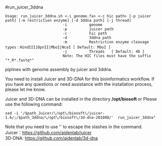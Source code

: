 #run_juicer_3ddna <br>


```
Usage: run_juicer_3ddna.sh <-i genome.fa> <-c hic path> [-p juicer path] [-m restriction enzyme] [-d 3ddna path] [-j thread]
                          -i          genome
                          -p          juicer path
                          -c          hic path
                          -d          3ddna path
                          -m          Restriction enzyme cleavage types：HindIII|DpnII|MboI|NcoI [ Default: MboI ]
                          -j          Threads   [ Default: 40 ]
                          Note: The HIC files must have the suffix "*_R*.fastq*"
```
                          
piplines with genome assembly by juicer and 3ddna. <br>

You need to install Juicer and 3D-DNA for this bioinformatics workflow. If you have any questions or need assistance with the installation process, please let me know. <br>

Juicer and 3D-DNA can be installed in the directory <b> /opt/biosoft </b> or Please use the following command:  <br>

```
sed -i '/$path_Juicer/\/opt\/biosoft\/juicer-1.6/;/$path_3ddna/\/opt\/biosoft\/3d-dna-201008/'  run_juicer_3ddna"
```
Note that you need to use '\' to escape the slashes in the command.  <br>
Juicer：https://github.com/aidenlab/juicer <br>
3D-DNA: https://github.com/aidenlab/3d-dna <br>
